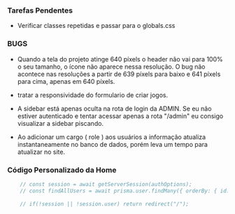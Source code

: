 ### Tarefas Pendentes

- Verificar classes repetidas e passar para o globals.css

### BUGS
- Quando a tela do projeto atinge 640 píxels o header não vai para 100% o seu tamanho, o ícone não aparece nessa resolução. O bug não acontece nas resoluções a partir de 639 píxels para baixo e 641 píxels para cima, apenas em 640 píxels.

- tratar a responsividade do formulario de criar jogos.

- A sidebar está apenas oculta na rota de login da ADMIN. Se eu não estiver autenticado e tentar acessar apenas a rota "/admin" eu consigo visualizar a sidebar piscando.

- Ao adicionar um cargo ( role ) aos usuários a informação atualiza instantaneamente no banco de dados, porém leva um tempo para atualizar no site.

### Código Personalizado da Home

```javascript
    // const session = await getServerSession(authOptions);
    // const findAllUsers = await prisma.user.findMany({ orderBy: { id: "desc" } });
    
    // if(!session || !session.user) return redirect("/");
```



